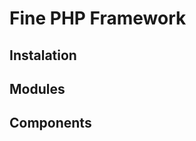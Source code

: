 Fine PHP Framework
==================

Instalation
-----------


Modules
-------


Components
----------
